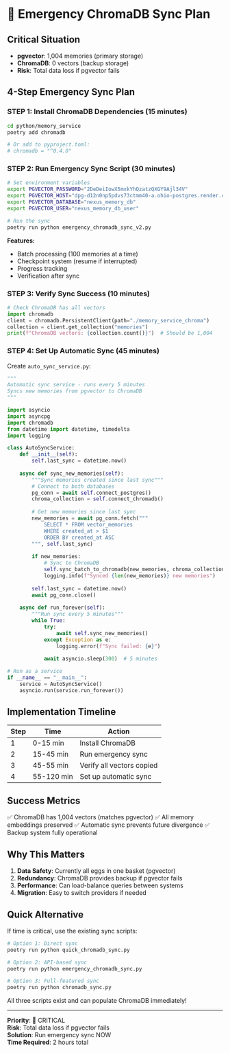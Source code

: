 # 🚨 Emergency ChromaDB Sync Plan

## Critical Situation
- **pgvector**: 1,004 memories (primary storage)
- **ChromaDB**: 0 vectors (backup storage)
- **Risk**: Total data loss if pgvector fails

## 4-Step Emergency Sync Plan

### STEP 1: Install ChromaDB Dependencies (15 minutes)
```bash
cd python/memory_service
poetry add chromadb

# Or add to pyproject.toml:
# chromadb = "^0.4.0"
```

### STEP 2: Run Emergency Sync Script (30 minutes)
```bash
# Set environment variables
export PGVECTOR_PASSWORD="2DeDeiIowX5mxkYhQzatzQXGY9Ajl34V"
export PGVECTOR_HOST="dpg-d12n0np5pdvs73ctmm40-a.ohio-postgres.render.com"
export PGVECTOR_DATABASE="nexus_memory_db"
export PGVECTOR_USER="nexus_memory_db_user"

# Run the sync
poetry run python emergency_chromadb_sync_v2.py
```

**Features:**
- Batch processing (100 memories at a time)
- Checkpoint system (resume if interrupted)
- Progress tracking
- Verification after sync

### STEP 3: Verify Sync Success (10 minutes)
```python
# Check ChromaDB has all vectors
import chromadb
client = chromadb.PersistentClient(path="./memory_service_chroma")
collection = client.get_collection("memories")
print(f"ChromaDB vectors: {collection.count()}")  # Should be 1,004
```

### STEP 4: Set Up Automatic Sync (45 minutes)

Create `auto_sync_service.py`:
```python
"""
Automatic sync service - runs every 5 minutes
Syncs new memories from pgvector to ChromaDB
"""

import asyncio
import asyncpg
import chromadb
from datetime import datetime, timedelta
import logging

class AutoSyncService:
    def __init__(self):
        self.last_sync = datetime.now()
        
    async def sync_new_memories(self):
        """Sync memories created since last sync"""
        # Connect to both databases
        pg_conn = await self.connect_postgres()
        chroma_collection = self.connect_chromadb()
        
        # Get new memories since last sync
        new_memories = await pg_conn.fetch("""
            SELECT * FROM vector_memories 
            WHERE created_at > $1
            ORDER BY created_at ASC
        """, self.last_sync)
        
        if new_memories:
            # Sync to ChromaDB
            self.sync_batch_to_chromadb(new_memories, chroma_collection)
            logging.info(f"Synced {len(new_memories)} new memories")
        
        self.last_sync = datetime.now()
        await pg_conn.close()
    
    async def run_forever(self):
        """Run sync every 5 minutes"""
        while True:
            try:
                await self.sync_new_memories()
            except Exception as e:
                logging.error(f"Sync failed: {e}")
            
            await asyncio.sleep(300)  # 5 minutes

# Run as a service
if __name__ == "__main__":
    service = AutoSyncService()
    asyncio.run(service.run_forever())
```

## Implementation Timeline

| Step | Time | Action |
|------|------|--------|
| 1 | 0-15 min | Install ChromaDB |
| 2 | 15-45 min | Run emergency sync |
| 3 | 45-55 min | Verify all vectors copied |
| 4 | 55-120 min | Set up automatic sync |

## Success Metrics

✅ ChromaDB has 1,004 vectors (matches pgvector)
✅ All memory embeddings preserved
✅ Automatic sync prevents future divergence
✅ Backup system fully operational

## Why This Matters

1. **Data Safety**: Currently all eggs in one basket (pgvector)
2. **Redundancy**: ChromaDB provides backup if pgvector fails
3. **Performance**: Can load-balance queries between systems
4. **Migration**: Easy to switch providers if needed

## Quick Alternative

If time is critical, use the existing sync scripts:
```bash
# Option 1: Direct sync
poetry run python quick_chromadb_sync.py

# Option 2: API-based sync  
poetry run python emergency_chromadb_sync.py

# Option 3: Full-featured sync
poetry run python chromadb_sync.py
```

All three scripts exist and can populate ChromaDB immediately!

---

**Priority**: 🔴 CRITICAL  
**Risk**: Total data loss if pgvector fails  
**Solution**: Run emergency sync NOW  
**Time Required**: 2 hours total